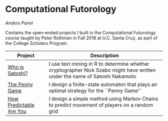 # Computational Futorology
*Anders Poirel*

Contains the open-ended projects I built in the Computational Futurology course taught by Peter Rothman in Fall 2018 at U.C. Santa Cruz, as part of the College Scholars Program.


| Project | Description |
| --- | --- |
| [Who is Satoshi?]() | I use text mining in R to determine whether cryptographer Nick Szabo might have written under the name of Satoshi Nakamoto |
| [The Penny Game]()| I design a finite-state automaton that plays an optimal strategy for the ``Penny Game'' |
| [How Predictable Are You]() | I design a simple method using Markov Chains to predict movement of players on a random grid 
